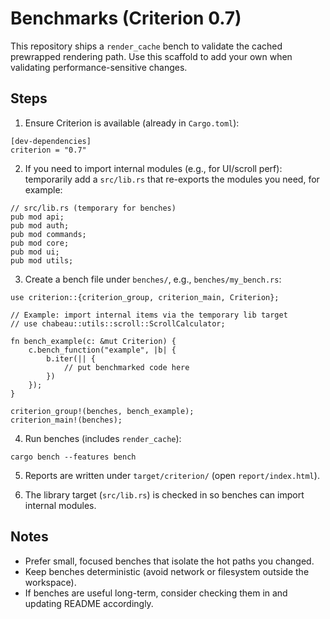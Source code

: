 # Benchmarks (Criterion 0.7)

This repository ships a `render_cache` bench to validate the cached prewrapped rendering path. Use this scaffold to add your own when validating performance-sensitive changes.

## Steps

1) Ensure Criterion is available (already in `Cargo.toml`):

```
[dev-dependencies]
criterion = "0.7"
```

2) If you need to import internal modules (e.g., for UI/scroll perf): temporarily add a `src/lib.rs` that re-exports the modules you need, for example:

```
// src/lib.rs (temporary for benches)
pub mod api;
pub mod auth;
pub mod commands;
pub mod core;
pub mod ui;
pub mod utils;
```

3) Create a bench file under `benches/`, e.g., `benches/my_bench.rs`:

```
use criterion::{criterion_group, criterion_main, Criterion};

// Example: import internal items via the temporary lib target
// use chabeau::utils::scroll::ScrollCalculator;

fn bench_example(c: &mut Criterion) {
    c.bench_function("example", |b| {
        b.iter(|| {
            // put benchmarked code here
        })
    });
}

criterion_group!(benches, bench_example);
criterion_main!(benches);
```

4) Run benches (includes `render_cache`):

```
cargo bench --features bench
```

5) Reports are written under `target/criterion/` (open `report/index.html`).

6) The library target (`src/lib.rs`) is checked in so benches can import internal modules.

## Notes

- Prefer small, focused benches that isolate the hot paths you changed.
- Keep benches deterministic (avoid network or filesystem outside the workspace).
- If benches are useful long-term, consider checking them in and updating README accordingly.
